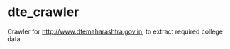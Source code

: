 dte_crawler
===========

Crawler for http://www.dtemaharashtra.gov.in, to extract required college data
